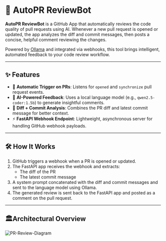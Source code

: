 # 🤖 AutoPR ReviewBot

**AutoPR ReviewBot** is a GitHub App that automatically reviews the code quality of pull requests using AI. Whenever a new pull request is opened or updated, the app analyzes the diff and commit messages, then posts a concise, helpful comment reviewing the changes.

Powered by [Ollama](https://ollama.com) and integrated via webhooks, this tool brings intelligent, automated feedback to your code review workflow.

---

## ✨ Features

- 🔄 **Automatic Trigger on PRs**: Listens for `opened` and `synchronize` pull request events.
- 💬 **AI-Powered Feedback**: Uses a local language model (e.g., `qwen2.5-coder:1.5b`) to generate insightful comments.
- 🔧 **Diff + Commit Analysis**: Combines the PR diff and latest commit message for better context.
- ⚡ **FastAPI Webhook Endpoint**: Lightweight, asynchronous server for handling GitHub webhook payloads.

---

## 🛠️ How It Works

1. GitHub triggers a webhook when a PR is opened or updated.
2. The FastAPI app receives the webhook and extracts:
   - The diff of the PR
   - The latest commit message
3. A system prompt concatenated with the diff and commit messages and sent to the language model using Ollama.
4. The generated review is sent back to the FastAPI app and posted as a comment on the pull request.

---

## 🏛️Architectural Overview

![PR-Review-Diagram](https://github.com/user-attachments/assets/ac3acde1-2f88-4dde-bcde-cc831d48a7db)

